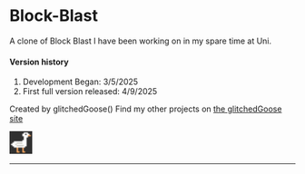# Block-Blast
A clone of Block Blast I have been working on in my spare time at Uni.

#### Version history
1. Development Began: 3/5/2025<br/>
2. First full version released: 4/9/2025

Created by glitchedGoose()
Find my other projects on [the glitchedGoose site](https://glitchedgoose.com/)<br/>

<img src="/icon.png" width="40" height="40" />

___
